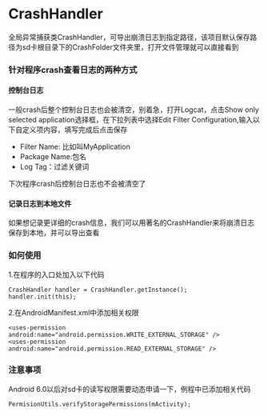 # CrashHandler
全局异常捕获类CrashHandler，可导出崩溃日志到指定路径，该项目默认保存路径为sd卡根目录下的CrashFolder文件夹里，打开文件管理就可以直接看到

### 针对程序crash查看日志的两种方式
#### 控制台日志
一般crash后整个控制台日志也会被清空，别着急，打开Logcat，点击Show only selected application选择框，在下拉列表中选择Edit Filter Configuration,输入以下自定义项内容，填写完成后点击保存

- Filter Name: 比如叫MyApplication
- Package Name:包名
- Log Tag：过滤关键词

下次程序crash后控制台日志也不会被清空了
#### 记录日志到本地文件
如果想记录更详细的crash信息，我们可以用著名的CrashHandler来将崩溃日志保存到本地，并可以导出查看

### 如何使用
1.在程序的入口处加入以下代码

```
CrashHandler handler = CrashHandler.getInstance();
handler.init(this);
```
2.在AndroidManifest.xml中添加相关权限

```
<uses-permission android:name="android.permission.WRITE_EXTERNAL_STORAGE" />
<uses-permission android:name="android.permission.READ_EXTERNAL_STORAGE" />
```
### 注意事项
Android 6.0以后对sd卡的读写权限需要动态申请一下，例程中已添加相关代码
```
PermisionUtils.verifyStoragePermissions(mActivity);
```







